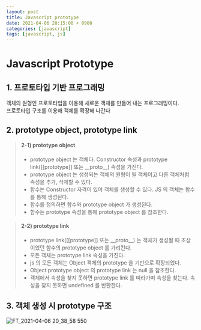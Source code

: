 ```yaml
---
layout: post
title: Javascript prototype
date: 2021-04-06 20:15:00 + 0900
categories: [javascript]
tags: [javascript, js]
---
```

# Javascript Prototype

## 1. 프로토타입 기반 프로그래밍
  객체의 원형인 프로토타입을 이용해 새로운 객체를 만들어 내는 프로그래밍이다.   
  프로토타입 구조를 이용해 객체를 확장해 나간다
  
## 2. prototype object, prototype link
> #### 2-1) prototype object
> - prototype object 는 객체다. Constructor 속성과 prototype link(\[[prototype]] 또는 \_\_proto__) 속성을 가진다.   
> - prototype object 는 생성되는 객체의 원형이 될 객체이고 다른 객체처럼 속성을 추가, 삭제할 수 있다.   
> - 함수는 Constructor 자격이 있어 객체를 생성할 수 있다. JS 의 객체는 함수를 통해 생성된다.   
> - 함수를 정의하면 함수와 prototype object 가 생성된다.   
> - 함수는 prototype 속성을 통해 prototype object 를 참조한다.
   
> #### 2-2) prototype link
> - prototype link(\[[prototype\]] 또는 \_\_proto__) 는 객체가 생성될 때 조상이었던 함수의 prototype object 를 가리킨다.   
> - 모든 객체는 prototype link 속성을 가진다.   
> - js 의 모든 객체는 Object 객체의 prototype 을 기반으로 확장되었다. 
> - Object prototype object 의 prototype link 는 null 을 참조한다.
> - 객체에서 속성을 찾지 못하면 prototype link 를 따라가며 속성을 찾는다. 속성을 찾지 못하면 undefined 를 반환한다.   

## 3. 객체 생성 시 prototype 구조
![FT_2021-04-06 20_38_58 550](https://user-images.githubusercontent.com/13375810/113706395-9aadf380-9719-11eb-9d3e-bfbef4e35a3f.png)
